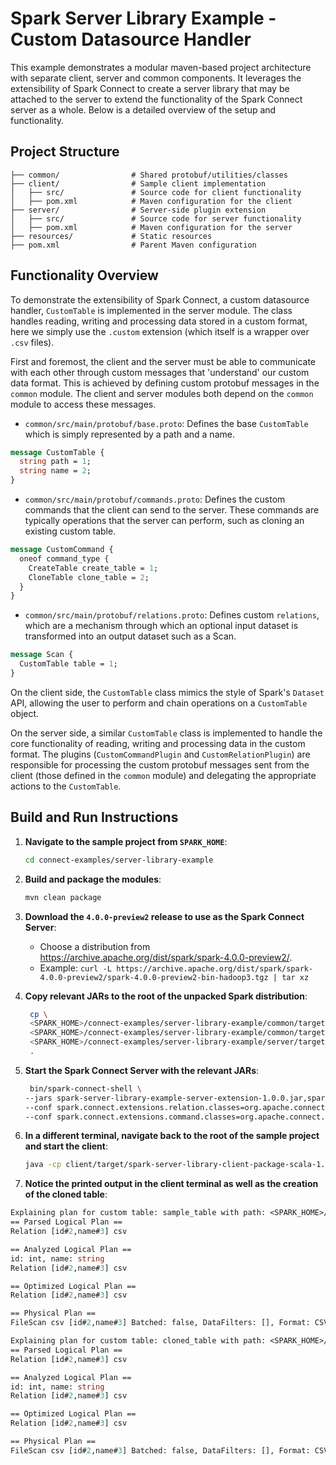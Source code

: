 # Spark Server Library Example - Custom Datasource Handler

This example demonstrates a modular maven-based project architecture with separate client, server 
and common components. It leverages the extensibility of Spark Connect to create a server library 
that may be attached to the server to extend the functionality of the Spark Connect server as a whole. Below is a detailed overview of the setup and functionality.

## Project Structure

```
├── common/                # Shared protobuf/utilities/classes
├── client/                # Sample client implementation 
│   ├── src/               # Source code for client functionality
│   ├── pom.xml            # Maven configuration for the client
├── server/                # Server-side plugin extension
│   ├── src/               # Source code for server functionality
│   ├── pom.xml            # Maven configuration for the server
├── resources/             # Static resources
├── pom.xml                # Parent Maven configuration
```

## Functionality Overview

To demonstrate the extensibility of Spark Connect, a custom datasource handler, `CustomTable` is 
implemented in the server module. The class handles reading, writing and processing data stored in
a custom format, here we simply use the `.custom` extension (which itself is a wrapper over `.csv`
files).

First and foremost, the client and the server must be able to communicate with each other through
custom messages that 'understand' our custom data format. This is achieved by defining custom
protobuf messages in the `common` module. The client and server modules both depend on the `common`
module to access these messages.
- `common/src/main/protobuf/base.proto`: Defines the base `CustomTable` which is simply represented
by a path and a name.
```protobuf
message CustomTable {
  string path = 1;
  string name = 2;
}
```
- `common/src/main/protobuf/commands.proto`: Defines the custom commands that the client can send
to the server. These commands are typically operations that the server can perform, such as cloning
an existing custom table.
```protobuf
message CustomCommand {
  oneof command_type {
    CreateTable create_table = 1;
    CloneTable clone_table = 2;
  }
}
```
- `common/src/main/protobuf/relations.proto`: Defines custom `relations`, which are a mechanism through which an optional input dataset is transformed into an
  output dataset such as a Scan.
```protobuf
message Scan {
  CustomTable table = 1;
}
```

On the client side, the `CustomTable` class mimics the style of Spark's `Dataset` API, allowing the
user to perform and chain operations on a `CustomTable` object.

On the server side, a similar `CustomTable` class is implemented to handle the core functionality of
reading, writing and processing data in the custom format. The plugins (`CustomCommandPlugin` and
`CustomRelationPlugin`) are responsible for processing the custom protobuf messages sent from the client
(those defined in the `common` module) and delegating the appropriate actions to the `CustomTable`.



## Build and Run Instructions

1. **Navigate to the sample project from `SPARK_HOME`**:
   ```bash
   cd connect-examples/server-library-example
   ```

2. **Build and package the modules**:
   ```bash
   mvn clean package
   ```

3. **Download the `4.0.0-preview2` release to use as the Spark Connect Server**:
   - Choose a distribution from https://archive.apache.org/dist/spark/spark-4.0.0-preview2/.
   - Example: `curl -L https://archive.apache.org/dist/spark/spark-4.0.0-preview2/spark-4.0.0-preview2-bin-hadoop3.tgz | tar xz`

4. **Copy relevant JARs to the root of the unpacked Spark distribution**:
   ```bash
    cp \
    <SPARK_HOME>/connect-examples/server-library-example/common/target/spark-daria_2.13-1.2.3.jar \
    <SPARK_HOME>/connect-examples/server-library-example/common/target/spark-server-library-example-common-1.0.0.jar \
    <SPARK_HOME>/connect-examples/server-library-example/server/target/spark-server-library-example-server-extension-1.0.0.jar \
    .
   ```
5. **Start the Spark Connect Server with the relevant JARs**:
   ```bash
    bin/spark-connect-shell \
   --jars spark-server-library-example-server-extension-1.0.0.jar,spark-server-library-example-common-1.0.0.jar,spark-daria_2.13-1.2.3.jar \
   --conf spark.connect.extensions.relation.classes=org.apache.connect.examples.serverlibrary.CustomRelationPlugin \
   --conf spark.connect.extensions.command.classes=org.apache.connect.examples.serverlibrary.CustomCommandPlugin
   ```
6. **In a different terminal, navigate back to the root of the sample project and start the client**:
   ```bash
   java -cp client/target/spark-server-library-client-package-scala-1.0.0.jar org.apache.connect.examples.serverlibrary.CustomTableExample
   ```
7. **Notice the printed output in the client terminal as well as the creation of the cloned table**:
```protobuf
Explaining plan for custom table: sample_table with path: <SPARK_HOME>/spark/connect-examples/server-library-example/client/../resources/dummy_data.custom
== Parsed Logical Plan ==
Relation [id#2,name#3] csv

== Analyzed Logical Plan ==
id: int, name: string
Relation [id#2,name#3] csv

== Optimized Logical Plan ==
Relation [id#2,name#3] csv

== Physical Plan ==
FileScan csv [id#2,name#3] Batched: false, DataFilters: [], Format: CSV, Location: InMemoryFileIndex(1 paths)[file:/Users/venkata.gudesa/spark/connect-examples/server-library-example/resou..., PartitionFilters: [], PushedFilters: [], ReadSchema: struct<id:int,name:string>

Explaining plan for custom table: cloned_table with path: <SPARK_HOME>/connect-examples/server-library-example/client/../resources/cloned_data.data
== Parsed Logical Plan ==
Relation [id#2,name#3] csv

== Analyzed Logical Plan ==
id: int, name: string
Relation [id#2,name#3] csv

== Optimized Logical Plan ==
Relation [id#2,name#3] csv

== Physical Plan ==
FileScan csv [id#2,name#3] Batched: false, DataFilters: [], Format: CSV, Location: InMemoryFileIndex(1 paths)[file:/Users/venkata.gudesa/spark/connect-examples/server-library-example/resou..., PartitionFilters: [], PushedFilters: [], ReadSchema: struct<id:int,name:string>
```